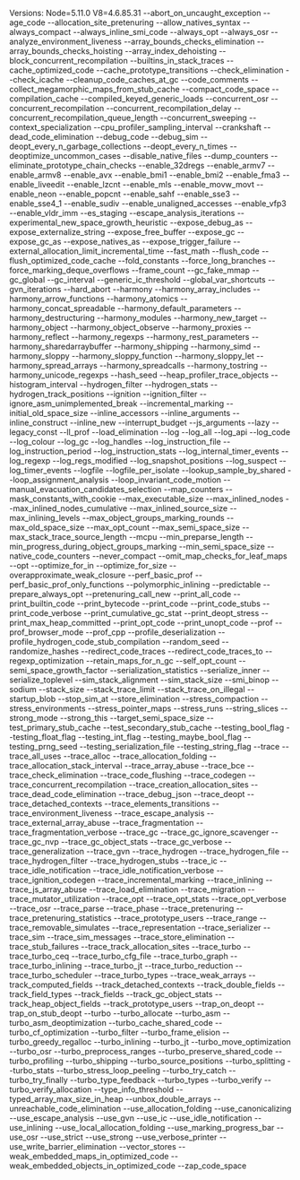 Versions: Node=5.11.0 V8=4.6.85.31
--abort_on_uncaught_exception
--age_code
--allocation_site_pretenuring
--allow_natives_syntax
--always_compact
--always_inline_smi_code
--always_opt
--always_osr
--analyze_environment_liveness
--array_bounds_checks_elimination
--array_bounds_checks_hoisting
--array_index_dehoisting
--block_concurrent_recompilation
--builtins_in_stack_traces
--cache_optimized_code
--cache_prototype_transitions
--check_elimination
--check_icache
--cleanup_code_caches_at_gc
--code_comments
--collect_megamorphic_maps_from_stub_cache
--compact_code_space
--compilation_cache
--compiled_keyed_generic_loads
--concurrent_osr
--concurrent_recompilation
--concurrent_recompilation_delay
--concurrent_recompilation_queue_length
--concurrent_sweeping
--context_specialization
--cpu_profiler_sampling_interval
--crankshaft
--dead_code_elimination
--debug_code
--debug_sim
--deopt_every_n_garbage_collections
--deopt_every_n_times
--deoptimize_uncommon_cases
--disable_native_files
--dump_counters
--eliminate_prototype_chain_checks
--enable_32dregs
--enable_armv7
--enable_armv8
--enable_avx
--enable_bmi1
--enable_bmi2
--enable_fma3
--enable_liveedit
--enable_lzcnt
--enable_mls
--enable_movw_movt
--enable_neon
--enable_popcnt
--enable_sahf
--enable_sse3
--enable_sse4_1
--enable_sudiv
--enable_unaligned_accesses
--enable_vfp3
--enable_vldr_imm
--es_staging
--escape_analysis_iterations
--experimental_new_space_growth_heuristic
--expose_debug_as
--expose_externalize_string
--expose_free_buffer
--expose_gc
--expose_gc_as
--expose_natives_as
--expose_trigger_failure
--external_allocation_limit_incremental_time
--fast_math
--flush_code
--flush_optimized_code_cache
--fold_constants
--force_long_branches
--force_marking_deque_overflows
--frame_count
--gc_fake_mmap
--gc_global
--gc_interval
--generic_ic_threshold
--global_var_shortcuts
--gvn_iterations
--hard_abort
--harmony
--harmony_array_includes
--harmony_arrow_functions
--harmony_atomics
--harmony_concat_spreadable
--harmony_default_parameters
--harmony_destructuring
--harmony_modules
--harmony_new_target
--harmony_object
--harmony_object_observe
--harmony_proxies
--harmony_reflect
--harmony_regexps
--harmony_rest_parameters
--harmony_sharedarraybuffer
--harmony_shipping
--harmony_simd
--harmony_sloppy
--harmony_sloppy_function
--harmony_sloppy_let
--harmony_spread_arrays
--harmony_spreadcalls
--harmony_tostring
--harmony_unicode_regexps
--hash_seed
--heap_profiler_trace_objects
--histogram_interval
--hydrogen_filter
--hydrogen_stats
--hydrogen_track_positions
--ignition
--ignition_filter
--ignore_asm_unimplemented_break
--incremental_marking
--initial_old_space_size
--inline_accessors
--inline_arguments
--inline_construct
--inline_new
--interrupt_budget
--js_arguments
--lazy
--legacy_const
--ll_prof
--load_elimination
--log
--log_all
--log_api
--log_code
--log_colour
--log_gc
--log_handles
--log_instruction_file
--log_instruction_period
--log_instruction_stats
--log_internal_timer_events
--log_regexp
--log_regs_modified
--log_snapshot_positions
--log_suspect
--log_timer_events
--logfile
--logfile_per_isolate
--lookup_sample_by_shared
--loop_assignment_analysis
--loop_invariant_code_motion
--manual_evacuation_candidates_selection
--map_counters
--mask_constants_with_cookie
--max_executable_size
--max_inlined_nodes
--max_inlined_nodes_cumulative
--max_inlined_source_size
--max_inlining_levels
--max_object_groups_marking_rounds
--max_old_space_size
--max_opt_count
--max_semi_space_size
--max_stack_trace_source_length
--mcpu
--min_preparse_length
--min_progress_during_object_groups_marking
--min_semi_space_size
--native_code_counters
--never_compact
--omit_map_checks_for_leaf_maps
--opt
--optimize_for_in
--optimize_for_size
--overapproximate_weak_closure
--perf_basic_prof
--perf_basic_prof_only_functions
--polymorphic_inlining
--predictable
--prepare_always_opt
--pretenuring_call_new
--print_all_code
--print_builtin_code
--print_bytecode
--print_code
--print_code_stubs
--print_code_verbose
--print_cumulative_gc_stat
--print_deopt_stress
--print_max_heap_committed
--print_opt_code
--print_unopt_code
--prof
--prof_browser_mode
--prof_cpp
--profile_deserialization
--profile_hydrogen_code_stub_compilation
--random_seed
--randomize_hashes
--redirect_code_traces
--redirect_code_traces_to
--regexp_optimization
--retain_maps_for_n_gc
--self_opt_count
--semi_space_growth_factor
--serialization_statistics
--serialize_inner
--serialize_toplevel
--sim_stack_alignment
--sim_stack_size
--smi_binop
--sodium
--stack_size
--stack_trace_limit
--stack_trace_on_illegal
--startup_blob
--stop_sim_at
--store_elimination
--stress_compaction
--stress_environments
--stress_pointer_maps
--stress_runs
--string_slices
--strong_mode
--strong_this
--target_semi_space_size
--test_primary_stub_cache
--test_secondary_stub_cache
--testing_bool_flag
--testing_float_flag
--testing_int_flag
--testing_maybe_bool_flag
--testing_prng_seed
--testing_serialization_file
--testing_string_flag
--trace
--trace_all_uses
--trace_alloc
--trace_allocation_folding
--trace_allocation_stack_interval
--trace_array_abuse
--trace_bce
--trace_check_elimination
--trace_code_flushing
--trace_codegen
--trace_concurrent_recompilation
--trace_creation_allocation_sites
--trace_dead_code_elimination
--trace_debug_json
--trace_deopt
--trace_detached_contexts
--trace_elements_transitions
--trace_environment_liveness
--trace_escape_analysis
--trace_external_array_abuse
--trace_fragmentation
--trace_fragmentation_verbose
--trace_gc
--trace_gc_ignore_scavenger
--trace_gc_nvp
--trace_gc_object_stats
--trace_gc_verbose
--trace_generalization
--trace_gvn
--trace_hydrogen
--trace_hydrogen_file
--trace_hydrogen_filter
--trace_hydrogen_stubs
--trace_ic
--trace_idle_notification
--trace_idle_notification_verbose
--trace_ignition_codegen
--trace_incremental_marking
--trace_inlining
--trace_js_array_abuse
--trace_load_elimination
--trace_migration
--trace_mutator_utilization
--trace_opt
--trace_opt_stats
--trace_opt_verbose
--trace_osr
--trace_parse
--trace_phase
--trace_pretenuring
--trace_pretenuring_statistics
--trace_prototype_users
--trace_range
--trace_removable_simulates
--trace_representation
--trace_serializer
--trace_sim
--trace_sim_messages
--trace_store_elimination
--trace_stub_failures
--trace_track_allocation_sites
--trace_turbo
--trace_turbo_ceq
--trace_turbo_cfg_file
--trace_turbo_graph
--trace_turbo_inlining
--trace_turbo_jt
--trace_turbo_reduction
--trace_turbo_scheduler
--trace_turbo_types
--trace_weak_arrays
--track_computed_fields
--track_detached_contexts
--track_double_fields
--track_field_types
--track_fields
--track_gc_object_stats
--track_heap_object_fields
--track_prototype_users
--trap_on_deopt
--trap_on_stub_deopt
--turbo
--turbo_allocate
--turbo_asm
--turbo_asm_deoptimization
--turbo_cache_shared_code
--turbo_cf_optimization
--turbo_filter
--turbo_frame_elision
--turbo_greedy_regalloc
--turbo_inlining
--turbo_jt
--turbo_move_optimization
--turbo_osr
--turbo_preprocess_ranges
--turbo_preserve_shared_code
--turbo_profiling
--turbo_shipping
--turbo_source_positions
--turbo_splitting
--turbo_stats
--turbo_stress_loop_peeling
--turbo_try_catch
--turbo_try_finally
--turbo_type_feedback
--turbo_types
--turbo_verify
--turbo_verify_allocation
--type_info_threshold
--typed_array_max_size_in_heap
--unbox_double_arrays
--unreachable_code_elimination
--use_allocation_folding
--use_canonicalizing
--use_escape_analysis
--use_gvn
--use_ic
--use_idle_notification
--use_inlining
--use_local_allocation_folding
--use_marking_progress_bar
--use_osr
--use_strict
--use_strong
--use_verbose_printer
--use_write_barrier_elimination
--vector_stores
--weak_embedded_maps_in_optimized_code
--weak_embedded_objects_in_optimized_code
--zap_code_space
